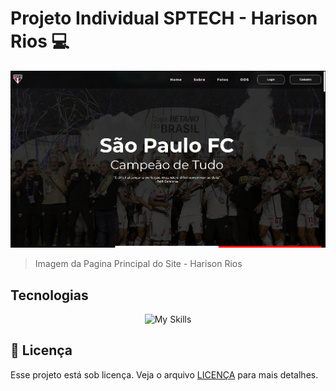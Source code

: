# Projeto Individual SPTECH - Harison Rios 💻

<img src="./.github/background.png" alt="Imagem Principal">

> Imagem da Pagina Principal do Site - Harison Rios

## Tecnologias

<div align="center">
  <img src="https://skillicons.dev/icons?i=html,css,js,nodejs,mysql,github,git,jquery" alt="My Skills" />
  <br />
</div>

## 📝 Licença

Esse projeto está sob licença. Veja o arquivo [LICENÇA](LICENSE.md) para mais detalhes.

